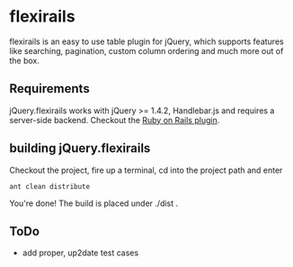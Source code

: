 # flexirails

flexirails is an easy to use table plugin for jQuery, which supports features like 
searching, pagination, custom column ordering and much more out of the box.

## Requirements

jQuery.flexirails works with jQuery >= 1.4.2, Handlebar.js and requires a server-side backend. Checkout the [Ruby on Rails plugin](http://github.com/nicolai86/flexirails).

## building jQuery.flexirails

Checkout the project, fire up a terminal, cd into the project path and enter

    ant clean distribute
      
You're done! The build is placed under ./dist .

## ToDo

- add proper, up2date test cases